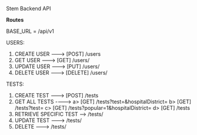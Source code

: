 Stem Backend API

<b>Routes</b>

BASE_URL = /api/v1

USERS:
1) CREATE USER ---> [POST] /users
2) GET USER ---> [GET] /users/<userUid>
3) UPDATE USER ---> [PUT] /users/<userUid>
4) DELETE USER ---> [DELETE] /users/<userUid>

TESTS:
1) CREATE TEST ---> [POST] /tests
2) GET ALL TESTS ---->
    a> [GET] /tests?test=<testName>&hospitalDistrict=<cityName>
    b> [GET] /tests?test=<testName>
    c> [GET] /tests?popular=1&hospitalDistrict=<cityName>
    d> [GET] /tests
3) RETRIEVE SPECIFIC TEST --> /tests/<testId>
4) UPDATE TEST ---> /tests/<testId>
5) DELETE ---> /tests/<testId>
